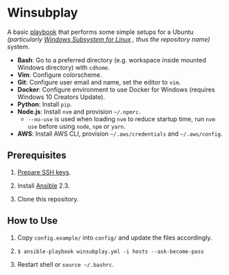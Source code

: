 # Winsubplay

A basic
[playbook](https://docs.ansible.com/ansible/playbooks.html "Playbooks documentation.")
that performs some simple setups for a Ubuntu
*(particularly
[Windows Subsystem for Linux](https://msdn.microsoft.com/en-us/commandline/wsl/about "About Bash on Ubuntu on Windows")
, thus the repository name)*
system.

- **Bash**: Go to a preferred directory (e.g. workspace inside mounted Windows directory) with `cdhome`.
- **Vim**: Configure colorscheme.
- **Git**: Configure user email and name, set the editor to `vim`.
- **Docker**: Configure environment to use Docker for Windows (requires Windows 10 Creators Update).
- **Python**: Install `pip`.
- **Node.js**: Install `nvm` and provision `~/.npmrc`.
  - `--no-use` is used when loading `nvm` to reduce startup time, run `nvm use` before using `node`, `npm` or `yarn`.
- **AWS**: Install AWS CLI, provision `~/.aws/credentials` and `~/.aws/config`.

## Prerequisites

1. [Prepare SSH keys](https://help.ubuntu.com/community/SSH/OpenSSH/Keys "Ubuntu documentation on SSH.").

2. Install
[Ansible](https://docs.ansible.com/ansible/intro_installation.html "Ansible documentation on installation.") 2.3.

3. Clone this repository.

## How to Use

1. Copy `config.example/` into `config/` and update the files accordingly.

2. `$ ansible-playbook winsubplay.yml -i hosts --ask-become-pass`

3. Restart shell or `source ~/.bashrc`.

